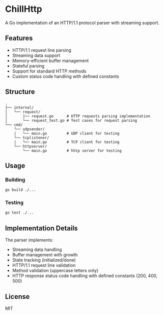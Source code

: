# ChillHttp

A Go implementation of an HTTP/1.1 protocol parser with streaming support.

## Features

- HTTP/1.1 request line parsing
- Streaming data support
- Memory-efficient buffer management
- Stateful parsing
- Support for standard HTTP methods
- Custom status code handling with defined constants

## Structure

```
.
├── internal/
│   └── request/
│       ├── request.go      # HTTP requests parsing implementation
│       └── request_test.go # Test cases for request parsing
└── cmd/
    └── udpsender/
    |   └── main.go         # UDP client for testing
    └── tcplistener/
    |   └── main.go         # TCP client for testing
    └── httpserver/
        └── main.go         # hhtp server for testing
```

## Usage

### Building

```bash
go build ./...
```

### Testing

```bash
go test ./...
```

## Implementation Details

The parser implements:
- Streaming data handling
- Buffer management with growth
- State tracking (initialized/done)
- HTTP/1.1 request line validation
- Method validation (uppercase letters only)
- HTTP response status code handling with defined constants (200, 400, 500)

## License

MIT